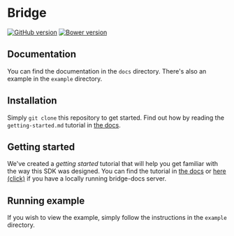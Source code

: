 Bridge
======

[![GitHub version](https://badge.fury.io/gh/Islive-io%2Fbridge.svg)](http://badge.fury.io/gh/Islive-io%2Fbridge) [![Bower version](https://badge.fury.io/bo/islive.io-bridge.svg)](http://badge.fury.io/bo/islive.io-bridge)

Documentation
-------------
You can find the documentation in the `docs` directory. There's also an example in the `example` directory.

Installation
------------
Simply `git clone` this repository to get started. Find out how by reading the `getting-started.md` tutorial in [the docs](http://islive.io/#!tutorial/getting-started.md).

Getting started
---------------
We've created a _getting started_ tutorial that will help you get familiar with the way this SDK was designed.
You can find the tutorial in [the docs](http://islive.io/#!tutorial/getting-started.md) or [here (click)](http://127.0.0.1:8080/#!tutorial/getting-started.md) if you have a locally running bridge-docs server.

Running example
-----------------------
If you wish to view the example, simply follow the instructions in the `example` directory.
